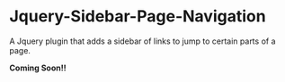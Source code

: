 Jquery-Sidebar-Page-Navigation
==============================

A Jquery plugin that adds a sidebar of links to jump to certain parts of a page.


**Coming Soon!!**
